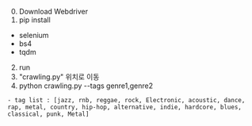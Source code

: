 0. Download Webdriver
1. pip install
  - selenium
  - bs4
  - tqdm

2. run
  1. "crawling.py" 위치로 이동
  2. python crawling.py --tags genre1,genre2



    - tag list : [jazz, rnb, reggae, rock, Electronic, acoustic, dance, rap, metal, country, hip-hop, alternative, indie, hardcore, blues, classical, punk, Metal]

